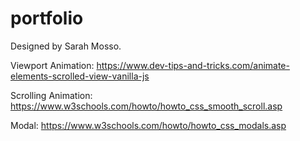 # portfolio
Designed by Sarah Mosso. 

Viewport Animation: 
https://www.dev-tips-and-tricks.com/animate-elements-scrolled-view-vanilla-js

Scrolling Animation:
https://www.w3schools.com/howto/howto_css_smooth_scroll.asp

Modal:
https://www.w3schools.com/howto/howto_css_modals.asp

